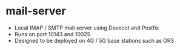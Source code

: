 # mail-server

- Local IMAP / SMTP mail server using Dovecot and Postfix
- Runs on port 10143 and 10025
- Designed to be deployed on 4G / 5G base stations such as ORS
